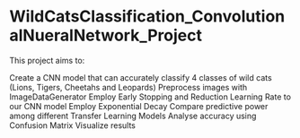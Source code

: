 # WildCatsClassification_ConvolutionalNueralNetwork_Project

This project aims to:

Create a CNN model that can accurately classify 4 classes of wild cats (Lions, Tigers, Cheetahs and Leopards)
Preprocess images with ImageDataGenerator
Employ Early Stopping and Reduction Learning Rate to our CNN model
Employ Exponential Decay
Compare predictive power among different Transfer Learning Models
Analyse accuracy using Confusion Matrix
Visualize results
